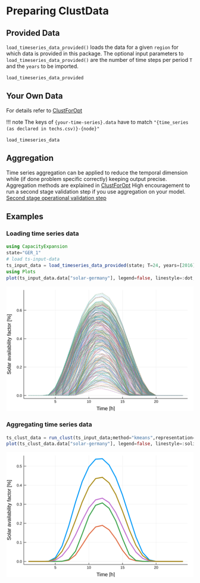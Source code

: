 # Preparing ClustData
## Provided Data
`load_timeseries_data_provided()` loads the data for a given `region` for which data is provided in this package.
The optional input parameters to `load_timeseries_data_provided()` are the number of time steps per period `T` and the `years` to be imported.

```@docs
load_timeseries_data_provided
```
## Your Own Data
For details refer to [ClustForOpt](https://github.com/holgerteichgraeber/ClustForOpt.jl)

!!! note
    The keys of `{your-time-series}.data` have to match `"{time_series (as declared in techs.csv)}-{node}"`

```@docs
load_timeseries_data
```
## Aggregation
Time series aggregation can be applied to reduce the temporal dimension while (if done problem specific correctly) keeping output precise.
Aggregation methods are explained in [ClustForOpt](https://github.com/holgerteichgraeber/ClustForOpt.jl)
High encouragement to run a second stage validation step if you use aggregation on your model. [Second stage operational validation step](@ref)

## Examples
### Loading time series data
```julia
using CapacityExpansion
state="GER_1"
# load ts-input-data
ts_input_data = load_timeseries_data_provided(state; T=24, years=[2016])
using Plots
plot(ts_input_data.data["solar-germany"], legend=false, linestyle=:dot, xlabel="Time [h]", ylabel="Solar availability factor [%]")
```
![Plot](assets/preparing_clust_data_load.svg)
### Aggregating time series data
```julia
ts_clust_data = run_clust(ts_input_data;method="kmeans",representation="centroid",n_init=50,n_clust=5).best_results
plot(ts_clust_data.data["solar-germany"], legend=false, linestyle=:solid, width=3, xlabel="Time [h]", ylabel="Solar availability factor [%]")
```
![Plot](assets/preparing_clust_data_agg.svg)
